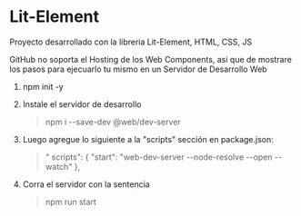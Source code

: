 # Lit-Element
Proyecto desarrollado con la libreria Lit-Element, HTML, CSS, JS

GitHub no soporta el Hosting de los Web Components, asi que de mostrare los pasos para ejecuarlo tu mismo en un Servidor de Desarrollo Web

1. npm init -y
2. Instale el servidor de desarrollo
    > npm i --save-dev @web/dev-server
3. Luego agregue lo siguiente a la "scripts" sección en package.json:    
    > " scripts": {
      "start": "web-dev-server --node-resolve --open --watch"
      },
     
4. Corra el servidor con la sentencia 
    > npm run start
